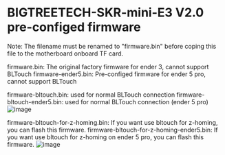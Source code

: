 # BIGTREETECH-SKR-mini-E3 V2.0 pre-configed firmware
Note: The filename must be renamed to "firmware.bin" before coping this file to the motherboard onboard TF card.

firmware.bin: The original factory firmware for ender 3, cannot support BLTouch
firmware-ender5.bin: Pre-configed firmware for ender 5 pro, cannot support BLTouch

firmware-bltouch.bin: used for normal BLTouch connection
firmware-bltouch-ender5.bin: used for normal BLTouch connection (ender 5 pro)
![image](https://github.com/bigtreetech/BIGTREETECH-SKR-mini-E3/blob/master/hardware/BTT%20SKR%20MINI%20E3%20V2.0/Hardware/bltouch-2.0-1.jpg)

firmware-bltouch-for-z-homing.bin: If you want use bltouch for z-homing, you can flash this firmware.
firmware-bltouch-for-z-homing-ender5.bin: If you want use bltouch for z-homing on ender 5 pro, you can flash this firmware.
![image](https://github.com/bigtreetech/BIGTREETECH-SKR-mini-E3/blob/master/hardware/BTT%20SKR%20MINI%20E3%20V2.0/Hardware/bltouch-2.0-2.jpg)


